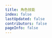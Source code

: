 ```yaml
---
title: 角色技能
index: false
lastUpdated: false
contributors: false
pageInfo: false
---
```


<Catalog></Catalog>
